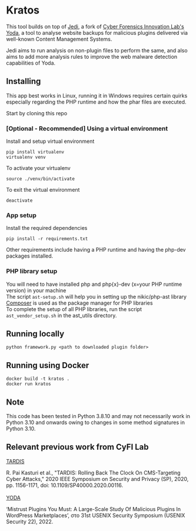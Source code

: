 # Kratos

This tool builds on top of [Jedi](https://github.com/TheComputeGuy/Jedi), a fork of [Cyber Forensics Innovation Lab's](https://cyfi.ece.gatech.edu/) [Yoda](https://github.com/CyFI-Lab-Public/YODA), a tool to analyse website backups for malicious plugins delivered via well-known Content Management Systems.

Jedi aims to run analysis on non-plugin files to perform the same, and also aims to add more analysis rules to improve the web malware detection capabilities of Yoda.

## Installing

This app best works in Linux, running it in Windows requires certain quirks especially regarding the PHP runtime and how the phar files are executed.

Start by cloning this repo

### [Optional - Recommended] Using a virtual environment

Install and setup virtual environment

```
pip install virtualenv
virtualenv venv
```

To activate your virtualenv

```
source ./venv/bin/activate
```

To exit the virtual environment

```
deactivate
```

### App setup

Install the required dependencies

```
pip install -r requirements.txt
```

Other requirements include having a PHP runtime and having the php-dev packages installed.

### PHP library setup

You will need to have installed php and php{x}-dev (x=your PHP runtime version) in your machine  
The script ```ast-setup.sh``` will help you in setting up the nikic/php-ast library  
[Composer](https://getcomposer.org/) is used as the package manager for PHP libraries  
To complete the setup of all PHP libraries, run the script ```ast_vendor_setup.sh``` in the ast_utils directory.  

## Running locally

```
python framework.py <path to downloaded plugin folder>
```

## Running using Docker
```
docker build -t kratos .
docker run kratos
```

## Note
This code has been tested in Python 3.8.10 and may not necessarily work in Python 3.10 and onwards owing to changes in some method signatures in Python 3.10.

## Relevant previous work from CyFI Lab
[TARDIS](https://ieeexplore.ieee.org/document/9152609)

R. Pai Kasturi et al., "TARDIS: Rolling Back The Clock On CMS-Targeting Cyber Attacks," 2020 IEEE Symposium on Security and Privacy (SP), 2020, pp. 1156-1171, doi: 10.1109/SP40000.2020.00116.
<br></br>
[YODA](https://www.usenix.org/conference/usenixsecurity22/presentation/kasturi)

‘Mistrust Plugins You Must: A Large-Scale Study Of Malicious Plugins In WordPress Marketplaces’, στο 31st USENIX Security Symposium (USENIX Security 22), 2022.
